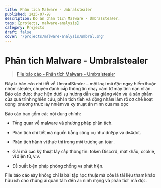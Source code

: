 ```yaml
---
title: Phân tích Malware - Umbralstealer
published: 2025-07-28
description: Đồ án phân tích Malware - Umbralstealer.
tags: [projects, malware-analysis]
category: Projects
draft: false
cover: '/projects/malware-analysis/umbral.png'
---
```


# Phân tích Malware - Umbralstealer

> [File báo cáo - Phân tích Malware - Umbralstealer](./public/projects/malware-analysis/TranQuangKhai-22DH114583-Malware.pdf)

Đây là báo cáo chi tiết về UmbralStealer – một loại mã độc nguy hiểm thuộc nhóm stealer, chuyên đánh cấp thông tin nhạy cảm từ máy tính nạn nhân. Báo cáo được thực hiện dưới sự hướng dẫn của giảng viên và là sản phẩm của quá trình nghiên cứu, phân tích tĩnh và động nhằm làm rõ cơ chế hoạt động, phương thức lây nhiễm và kỹ thuật ẩn mình của mã độc.

Báo cáo bao gồm các nội dung chính:

* Tổng quan về malware và phương pháp phân tích.

* Phân tích chi tiết mã nguồn bằng công cụ như dnSpy và de4dot.

* Phân tích hành vi thực thi trong môi trường an toàn.

* Giải mã các kỹ thuật lấy cắp thông tin: token Discord, mật khẩu, cookie, ví điện tử, v.v.

* Đề xuất biện pháp phòng chống và phát hiện.

File báo cáo này không chỉ là bài tập học thuật mà còn là tài liệu tham khảo hữu ích cho những ai quan tâm đến an ninh mạng và phân tích mã độc.